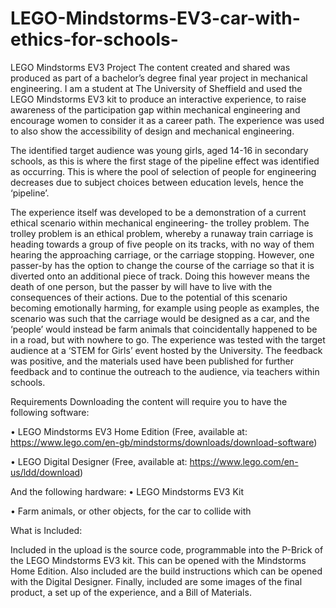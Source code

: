 # LEGO-Mindstorms-EV3-car-with-ethics-for-schools-
LEGO Mindstorms EV3 Project
The content created and shared was produced as part of a bachelor’s degree final year project in mechanical engineering. 
I am a student at The University of Sheffield and used the LEGO Mindstorms EV3 kit to produce an interactive experience, to raise awareness of the participation gap within mechanical engineering and encourage women to consider it as a career path. The experience was used to also show the accessibility of design and mechanical engineering. 

The identified target audience was young girls, aged 14-16 in secondary schools, as this is where the first stage of the pipeline effect was identified as occurring. This is where the pool of selection of people for engineering decreases due to subject choices between education levels, hence the ‘pipeline’.

The experience itself was developed to be a demonstration of a current ethical scenario within mechanical engineering- the trolley problem. 
The trolley problem is an ethical problem, whereby a runaway train carriage is heading towards a group of five people on its tracks, with no way of them hearing the approaching carriage, or the carriage stopping. However, one passer-by has the option to change the course of the carriage so that it is diverted onto an additional piece of track. Doing this however means the death of one person, but the passer by will have to live with the consequences of their actions. 
Due to the potential of this scenario becoming emotionally harming, for example using people as examples, the scenario was such that the carriage would be designed as a car, and the ‘people’ would instead be farm animals that coincidentally happened to be in a road, but with nowhere to go. 
The experience was tested with the target audience at a ‘STEM for Girls’ event hosted by the University. The feedback was positive, and the materials used have been published for further feedback and to continue the outreach to the audience, via teachers within schools. 

Requirements
Downloading the content will require you to have the following software:

•	LEGO Mindstorms EV3 Home Edition (Free, available at: https://www.lego.com/en-gb/mindstorms/downloads/download-software)

•	LEGO Digital Designer (Free, available at: https://www.lego.com/en-us/ldd/download)

And the following hardware:
•	LEGO Mindstorms EV3 Kit

•	Farm animals, or other objects, for the car to collide with

What is Included:

Included in the upload is the source code, programmable into the P-Brick of the LEGO Mindstorms EV3 kit. This can be opened with the Mindstorms Home Edition. Also included are the build instructions which can be opened with the Digital Designer. Finally, included are some images of the final product, a set up of the experience, and a Bill of Materials. 
